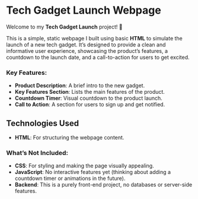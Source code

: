 # Tech Gadget Launch Webpage

Welcome to my **Tech Gadget Launch** project! 🚀

This is a simple, static webpage I built using basic **HTML** to simulate the launch of a new tech gadget. It’s designed to provide a clean and informative user experience, showcasing the product’s features, a countdown to the launch date, and a call-to-action for users to get excited.

### Key Features:
- **Product Description**: A brief intro to the new gadget.
- **Key Features Section**: Lists the main features of the product.
- **Countdown Timer**: Visual countdown to the product launch.
- **Call to Action**: A section for users to sign up and get notified.

## Technologies Used
- **HTML**: For structuring the webpage content.

### What’s Not Included:
- **CSS**: For styling and making the page visually appealing.
- **JavaScript**: No interactive features yet (thinking about adding a countdown timer or animations in the future).
- **Backend**: This is a purely front-end project, no databases or server-side features.
